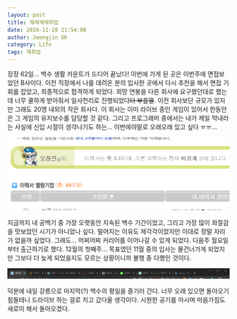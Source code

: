 ```yaml
---
layout: post
title: 재재재재취업
date: 2019-11-28 21:54:00
author: Jeongjin Oh
category: Life
tags: 재취업
---
```


장장 62일... 백수 생활 카운트가 드디어 끝났다! 이번에 가게 된 곳은 이번주에 면접보았던 B사이다. 이전 직장에서 나를 데려온 분의 입사한 곳에서 다시 추천을 해서 면접 기회를 잡았고, 최종적으로 합격하게 되었다. 희망 연봉을 다른 회사에 요구했던대로 했는데 너무 쿨하게 받아줘서 일사천리로 진행되었다~~더 부를껄~~. 이전 회사보단 규모가 있지만 그래도 20명 내외의 작은 회사다. 이 회사는 이미 라이브 중인 게임이 있어서 한동안은 그 게임의 유지보수를 담당할 것 같다. 그리고 프로그래머 중에서는 내가 제일 막내라는 사실에 신입 시절이 생각나기도 하는... 이번에야말로 오래오래 있고 싶다 ㅠㅠ...

![2개월의 흔적1](/images/2019-11-28-Re-Re-Re-Reemployment/1.png)

지금까지 내 공백기 중 가장 오랫동안 지속된 백수 기간이었고, 그리고 가장 많이 좌절감을 맛보았던 시기가 아니었나 싶다. 떨어지는 이유도 제각각이었지만 이대로 정말 자리가 없을까 싶었다. 그래도... 어찌어찌 커리어를 이어나갈 수 있게 되었다. 다음주 월요일부터 출근하기로 했다. 12월의 첫째주... 목표였던 11월 중의 입사는 물건너가게 되었지만 그보다 더 늦게 되었을지도 모르는 상황이니까 불행 중 다행인 것이다.

![2개월의 흔적2](/images/2019-11-28-Re-Re-Re-Reemployment/2.png)

덕분에 내일 강릉으로 마지막(?) 백수의 평일을 즐기러 간다. 너무 오래 있으면 돌아오기 힘들테니 드라이브 하는 걸로 치고 갔다올 생각이다. 시원한 공기를 마시며 마음가짐도 새로이 해서 돌아오겠다.
